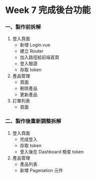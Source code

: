 # Week 7 完成後台功能

### 一、製作前拆解

1. 登入頁面
   - 新增 Login.vue
   - 建立 Router
   - 加入路徑給前端首頁
   - 登入驗證
   - 存取 token
2. 產品管理
   - 頁面
   - 刪除產品
   - 更新產品
3. 訂單列表
   - 頁面

### 二、製作後重新調整拆解
1. 登入頁面
   - 完成登入
   - 存取 token
   - 登入後在 Dashboard 檢查 token
2. 產品管理
   - 產品列表
   - 新增 Pagenation 元件